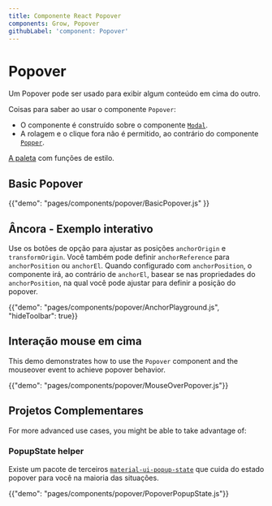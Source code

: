 ```yaml
---
title: Componente React Popover
components: Grow, Popover
githubLabel: 'component: Popover'
---
```


# Popover

<p class="description">Um Popover pode ser usado para exibir algum conteúdo em cima do outro.</p>

Coisas para saber ao usar o componente `Popover`:

- O componente é construído sobre o componente [`Modal`](/components/modal/).
- A rolagem e o clique fora não é permitido, ao contrário do componente [`Popper`](/components/popper/).

[A paleta](/system/palette/) com funções de estilo.

## Basic Popover

{{"demo": "pages/components/popover/BasicPopover.js" }}

## Âncora - Exemplo interativo

Use os botões de opção para ajustar as posições `anchorOrigin` e `transformOrigin`. Você também pode definir `anchorReference` para `anchorPosition` ou `anchorEl`. Quando configurado com `anchorPosition`, o componente irá, ao contrário de `anchorEl`, basear se nas propriedades do `anchorPosition`, na qual você pode ajustar para definir a posição do popover.

{{"demo": "pages/components/popover/AnchorPlayground.js", "hideToolbar": true}}

## Interação mouse em cima

This demo demonstrates how to use the `Popover` component and the mouseover event to achieve popover behavior.

{{"demo": "pages/components/popover/MouseOverPopover.js"}}

## Projetos Complementares

For more advanced use cases, you might be able to take advantage of:

### PopupState helper

Existe um pacote de terceiros [`material-ui-popup-state`](https://github.com/jcoreio/material-ui-popup-state) que cuida do estado popover para você na maioria das situações.

{{"demo": "pages/components/popover/PopoverPopupState.js"}}
